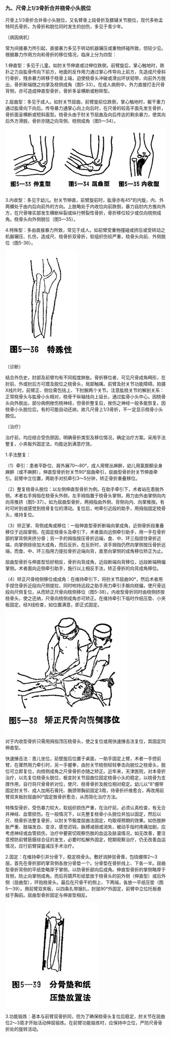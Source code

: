 ### 九、尺骨上1/3骨折合并桡骨小头脱位

尺骨上1/3骨折合并骨小头脱位，又名臂骨上段骨折及臑辅关节脱位，现代多称孟特阿氏骨折。为骨折和脱位同时发生的创伤，多见于青少年。

〔病因病机〕

常为间接暴力所引起，直接暴力多见于转动机器辗压或重物挤碰所致，但较少见。根据暴力作用方向和骨折的移位情况，临床上分为四型：

1.伸直型：多见于儿童。如肘关节伸直或过伸位跌倒，前臂旋后，掌心触地时，跌扑之力自肱骨传向下前方，地面的反作用力通过掌心传导向上前方，先造成尺骨斜行骨折，残余暴力转移于桡骨上端，迫使桡骨头冲破或滑出环状韧带，向前外方脱出，骨折断端随之向掌及桡侧成角（图5-33）。在成人病例中，外力直接打击尺骨背侧，亦可造成伸直型骨折，骨折多呈横断或粉碎型。

2.屈曲型：多见于成人。如肘关节屈曲，前臂旋前位跌倒，掌心触地时，躯干重力通过肱骨向下向后。传导暴力通掌心向上向后时，在尺骨的较高平面先发生骨折，骨折面呈横断或短斜面型。桡骨头由于肘关节屈曲及向后传达的剩余暴力，使其向后外方滑脱，骨折亦随之向背侧、桡侧成角（图5—34）。

<img src="img\5-33、5-34、5-35.jpg" style="zoom:70%;" />

3.内收型：多见于幼儿。肘关节伸直，前臂旋前时，肱骨亦有45°的内旋，内、外两髁处于由内后向前外的方向。上肢略处于内收位向前跌倒，暴力自肘内方推向外方，在尺骨喙实部发生横断纵裂或纵行劈裂性骨折，骨折移位较少或仅向桡侧成角。桡骨头向外侧脱位（图5—35）。

4.特殊型：多由直接暴力所致，常见于成人。如前臂受重物撞碰或挤压或受转动之机器辗压、扎伤，造成尺、桡骨折双骨折，软组织伤较严重，桡骨头向前、外侧脱位（图5-36）。

<img src="img\5-36.jpg" style="zoom:70%;" />

〔诊断〕

结合外伤史，肘部及前臂均有不同程度肿胀。骨折移位者，可见尺骨成角畸形，在肘前、外或肘后方可摸及脱位之桡骨头，局部触痛。前臂及肘关节功能障碍。拍摄X线片时，前臂正、侧位需包括上、下肘腕两个关节。注意肱桡关节的解剖关系：正常桡骨头与肱骨小头相对，桡骨干纵轴线向上延长，通过肱骨小头中心。因桡骨头向外脱出，部分病例挫伤桡神经，但骨折整复后，挫伤之神经一般多能恢复。因桡骨小头脱位后，有的可能自动还纳，故凡尺骨上1/3骨折，不一定显示桡骨小头脱位。

〔治疗〕

治疗前，均应结合受伤原因，明确骨折类型及移位情况，确定治疗方案。采用手法整复，小夹板外固定法，均能达到满意疗效。

1.手法整复：

（1）牵引：患者平卧位、肩外展70〜80°，成人用臂丛麻醉，幼儿用氯胺酮全身麻醉（或不麻醉），伸直型骨折肘关节90°屈曲牵引，屈曲型骨折肘关节伸直牵引。前臂中立位置，两助手对抗牵引3〜5分钟，矫正骨折重叠移位。

（2）整复桡骨头脱位：以左侧伸直型骨折为例。在助手牵引下，术者站在患肢外侧。术者右手拇指在桡骨头外侧，左手拇指置于桡骨头掌侧，用力由外由掌侧向内向背推挤（图5-37）。如为屈曲型骨折，两拇指由外侧、背侧向内、向掌推按。有时可听到或感觉到桡骨复位的滑动。复位后，咐牵引近段的助手，用拇指固定桡骨头，维持复位。

（3）矫正掌、背侧成角或移位：一般伸直型骨折断端向掌成角，近侧骨折段重叠移位于远段掌侧。在固定桡骨头及牵引下，术者面向远侧牵引助手，用一手在骨折部的掌背侧夹挤分骨；另一手的拇指按压骨折远端，食、中、环三指捏住骨折近端，向掌侧徐徐加大成角，而后反折。在反折时，该手拇指仍然向掌侧按压骨折远端，而食、中、环三指用力提拉骨折近端向背，直至向掌侧的成角移位矫正为止。

屈曲型骨折与伸直型恰好相反，骨折向背成角，近段断端向背移位，远段断端稍偏掌侧。术者面向近侧牵引助手，施行以上相反手法，矫正骨折的向背成角移位。

（4）矫正尺骨桡侧移位或成角：在维持牵引下，将肘关节屈曲90°，然后术者用手捏住骨折近段向尺侧提拉，同时咐持远段之助手用力牵引手腕向桡偏，使尺骨远段向尺侧复位，从而矫正尺骨向桡侧移位（图5-38）。内收型骨折同时由桡侧挤按桡骨头，使之还纳，尺骨向桡侧成角亦可矫正。在维持牵引下临时作纸压垫、小夹板固定。经X线检查，如位置满意，即正式固定。

<img src="img\5-38.jpg" style="zoom:70%;" />

对于内收型骨折只需用拇指顶压桡骨头，使之复位或用快速捶击法复位，其固定同伸直型。

快速捶击法：患儿坐位，前壁旋后位置于桌面，一助手固定上臂，术者一手控前臂，在骤然用力牵引时，另一手握拳，由肘关节桡侧轻轻拳击向脱位之桡骨头，脱位可立即复位，向桡侧成角之尺骨骨折亦随之矫正。近年来，天津医院，对本骨折治疗，以先复位桡骨头脱位，极变肘关节屈曲位固定桡骨小头的稳定，以桡骨为支撑作用，自行将尺骨骨折对位，使尺、桡骨骨折及脱位相对稳定。幼儿以“8”绷带固定肘关节、成人加用石膏托、腕颈带胸前固定3周，待骨折纤维愈合，再改用前臂双夹板肘屈曲90°固定致骨折愈合，从而简化治疗方法。

特殊型骨折，受伤暴力较大，软组织损伤严重，在治疗前，必须认真检查，有无合并神经、血管损伤。在一般情况下，以先整复桡骨小头脱位并加以固定，然后以尺、桡骨折法整复骨折，以肘关节极度屈曲法固定，均取得预期的效果。如伤肢肿胀严重、肢端发白、变凉，感觉迟钝，脉搏减弱或消失，被动手指时疼痛加剧，应考虑神经或血管损伤，治疗中要密切观察伤肢的血运及肤温情况，如无改善，要注意预防前臂筋膜综合征的发生，必要时松解外固定，短期观察治疗，仍无改善血运情况，应行前臂探査减压手术治疗。

2.固定：在维持牵引并分骨下，稳定桡骨头。敷好消肿驳骨膏，包绕绷带2〜3层。首先在骨折部的掌背侧各放分骨垫一个。分骨垫在骨折线上、下各一半。屈曲型骨折背侧的平纸垫略厚于掌侧，以防骨折部向后成角。伸直型骨折的掌侧略厚于背侧，防止向掌侧成角。而后将葫芦形纸垫放于桡骨头的前外侧（伸直型）或后外侧（屈曲型），环抱桡骨头。最后在尺骨干的侧上、下两端，各放一平纸压垫（图5—39）。用前臂双夹板，以四条扎带捆扎，肘屈90°外固定，前臂中立位托板悬挂于胸前。屈曲型骨折固定与伸直型相反。

<img src="img\5-39.jpg" style="zoom:70%;" />

3.功能锻炼：基本与前臂双骨折同，但为了确保桡骨头复位后稳定，肘关节在屈曲位2〜3周才开始活动伸屈锻炼。在前臂功能锻炼时，应保持中立位，严防尺骨骨折处的旋转活动。
